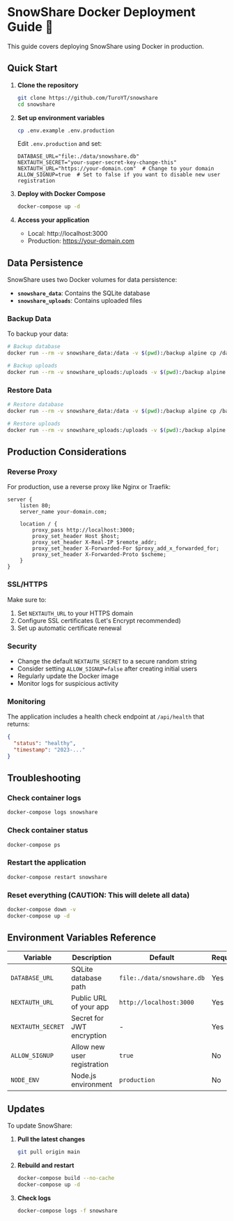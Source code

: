 # SnowShare Docker Deployment Guide 🐳

This guide covers deploying SnowShare using Docker in production.

## Quick Start

1. **Clone the repository**
   ```bash
   git clone https://github.com/TuroYT/snowshare
   cd snowshare
   ```

2. **Set up environment variables**
   ```bash
   cp .env.example .env.production
   ```
   
   Edit `.env.production` and set:
   ```env
   DATABASE_URL="file:./data/snowshare.db"
   NEXTAUTH_SECRET="your-super-secret-key-change-this"
   NEXTAUTH_URL="https://your-domain.com"  # Change to your domain
   ALLOW_SIGNUP=true  # Set to false if you want to disable new user registration
   ```

3. **Deploy with Docker Compose**
   ```bash
   docker-compose up -d
   ```

4. **Access your application**
   - Local: http://localhost:3000
   - Production: https://your-domain.com

## Data Persistence

SnowShare uses two Docker volumes for data persistence:

- **`snowshare_data`**: Contains the SQLite database
- **`snowshare_uploads`**: Contains uploaded files

### Backup Data

To backup your data:

```bash
# Backup database
docker run --rm -v snowshare_data:/data -v $(pwd):/backup alpine cp /data/snowshare.db /backup/

# Backup uploads
docker run --rm -v snowshare_uploads:/uploads -v $(pwd):/backup alpine tar czf /backup/uploads.tar.gz -C /uploads .
```

### Restore Data

```bash
# Restore database
docker run --rm -v snowshare_data:/data -v $(pwd):/backup alpine cp /backup/snowshare.db /data/

# Restore uploads
docker run --rm -v snowshare_uploads:/uploads -v $(pwd):/backup alpine tar xzf /backup/uploads.tar.gz -C /uploads
```

## Production Considerations

### Reverse Proxy

For production, use a reverse proxy like Nginx or Traefik:

```nginx
server {
    listen 80;
    server_name your-domain.com;
    
    location / {
        proxy_pass http://localhost:3000;
        proxy_set_header Host $host;
        proxy_set_header X-Real-IP $remote_addr;
        proxy_set_header X-Forwarded-For $proxy_add_x_forwarded_for;
        proxy_set_header X-Forwarded-Proto $scheme;
    }
}
```

### SSL/HTTPS

Make sure to:
1. Set `NEXTAUTH_URL` to your HTTPS domain
2. Configure SSL certificates (Let's Encrypt recommended)
3. Set up automatic certificate renewal

### Security

- Change the default `NEXTAUTH_SECRET` to a secure random string
- Consider setting `ALLOW_SIGNUP=false` after creating initial users
- Regularly update the Docker image
- Monitor logs for suspicious activity

### Monitoring

The application includes a health check endpoint at `/api/health` that returns:
```json
{
  "status": "healthy",
  "timestamp": "2023-..."
}
```

## Troubleshooting

### Check container logs
```bash
docker-compose logs snowshare
```

### Check container status
```bash
docker-compose ps
```

### Restart the application
```bash
docker-compose restart snowshare
```

### Reset everything (CAUTION: This will delete all data)
```bash
docker-compose down -v
docker-compose up -d
```

## Environment Variables Reference

| Variable | Description | Default | Required |
|----------|-------------|---------|----------|
| `DATABASE_URL` | SQLite database path | `file:./data/snowshare.db` | Yes |
| `NEXTAUTH_URL` | Public URL of your app | `http://localhost:3000` | Yes |
| `NEXTAUTH_SECRET` | Secret for JWT encryption | - | Yes |
| `ALLOW_SIGNUP` | Allow new user registration | `true` | No |
| `NODE_ENV` | Node.js environment | `production` | No |

## Updates

To update SnowShare:

1. **Pull the latest changes**
   ```bash
   git pull origin main
   ```

2. **Rebuild and restart**
   ```bash
   docker-compose build --no-cache
   docker-compose up -d
   ```

3. **Check logs**
   ```bash
   docker-compose logs -f snowshare
   ```